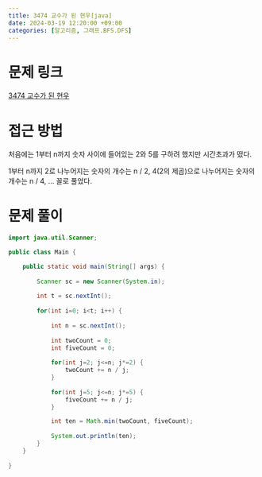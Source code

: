 ```yaml
---
title: 3474 교수가 된 현우[java]
date: 2024-03-19 12:20:00 +09:00
categories: [알고리즘, 그래프.BFS.DFS]
---
```

# 문제 링크
[3474 교수가 된 현우](https://www.acmicpc.net/problem/3474)

# 접근 방법
처음에는 1부터 n까지 숫자 사이에 들어있는 2와 5를 구하려 했지만 시간초과가 떴다.

1부터 n까지 2로 나누어지는 숫자의 개수는 n / 2, 4(2의 제곱)으로 나누어지는 숫자의 개수는 n / 4, ... 꼴로 풀었다.

# 문제 풀이
```java
import java.util.Scanner;

public class Main {

	public static void main(String[] args) {
		
		Scanner sc = new Scanner(System.in);
		
		int t = sc.nextInt();
		
		for(int i=0; i<t; i++) {
			
			int n = sc.nextInt();
			
			int twoCount = 0;
			int fiveCount = 0;
			
			for(int j=2; j<=n; j*=2) {
				twoCount += n / j;
			}
			
			for(int j=5; j<=n; j*=5) {
				fiveCount += n / j;
			}

			int ten = Math.min(twoCount, fiveCount);
			
			System.out.println(ten);
		}
	}
	
}

```